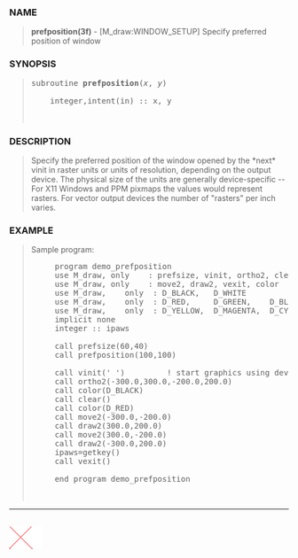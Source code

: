 <?
<body>
  <a name="top" id="top"></a>
  <div id="Container">
    <div id="Content">
      <div class="c287">
      </div><a name="0"></a>
      <h3><a name="0">NAME</a></h3>
      <blockquote>
        <b>prefposition(3f)</b> - [M_draw:WINDOW_SETUP] Specify preferred position of window <b></b>
      </blockquote><a name="contents" id="contents"></a>
      <h3><a name="4">SYNOPSIS</a></h3>
      <blockquote>
        <pre>
subroutine <b>prefposition</b>(<i>x</i>, <i>y</i>)
<br />    integer,intent(in) :: x, y
<br />
</pre>
      </blockquote><a name="2"></a>
      <h3><a name="2">DESCRIPTION</a></h3>
      <blockquote>
        Specify the preferred position of the window opened by the *next* vinit in raster units or units of resolution, depending on the output device. The
        physical size of the units are generally device-specific -- For X11 Windows and PPM pixmaps the values would represent rasters. For vector output
        devices the number of "rasters" per inch varies.
      </blockquote><a name="3"></a>
      <h3><a name="3">EXAMPLE</a></h3>
      <blockquote>
        Sample program:
        <pre>
     program demo_prefposition
     use M_draw, only    : prefsize, vinit, ortho2, clear, getkey, prefposition
     use M_draw, only    : move2, draw2, vexit, color
     use M_draw,    only  : D_BLACK,   D_WHITE
     use M_draw,    only  : D_RED,     D_GREEN,    D_BLUE
     use M_draw,    only  : D_YELLOW,  D_MAGENTA,  D_CYAN
     implicit none
     integer :: ipaws
<br />     call prefsize(60,40)
     call prefposition(100,100)
<br />     call vinit(' ')         ! start graphics using device $M_draw_DEVICE
     call ortho2(-300.0,300.0,-200.0,200.0)
     call color(D_BLACK)
     call clear()
     call color(D_RED)
     call move2(-300.0,-200.0)
     call draw2(300.0,200.0)
     call move2(300.0,-200.0)
     call draw2(-300.0,200.0)
     ipaws=getkey()
     call vexit()
<br />     end program demo_prefposition
<br />
</pre>
      </blockquote>
      <hr />
      <br />
      <div class="c287"><img src="../images/prefposition.3m_draw.gif" /></div>
    </div>
  </div>
</body>
